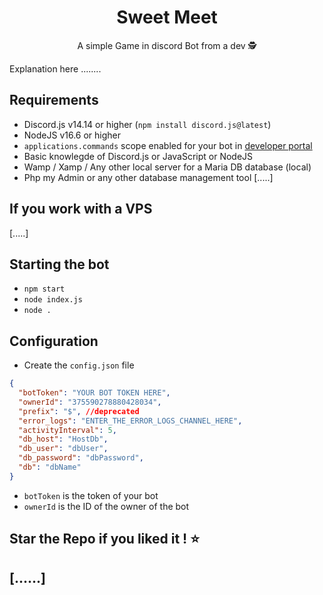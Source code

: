 <h1 align="center">Sweet Meet</h1>

<p align="center">
	  A simple Game in discord Bot from a dev 🕵️
</p>

Explanation here ........

## Requirements

- Discord.js v14.14 or higher (`npm install discord.js@latest`)
- NodeJS v16.6 or higher
- `applications.commands` scope enabled for your bot in [developer portal](https://discord.com/developers)
- Basic knowlegde of Discord.js or JavaScript or NodeJS
- Wamp / Xamp / Any other local server for a Maria DB database (local)
- Php my Admin or any other database management tool
  [.....]

## If you work with a VPS

[.....]

## Starting the bot

- `npm start`
- `node index.js`
- `node .`

## Configuration

- Create the `config.json` file

```json
{
  "botToken": "YOUR BOT TOKEN HERE",
  "ownerId": "375590278880428034",
  "prefix": "$", //deprecated
  "error_logs": "ENTER_THE_ERROR_LOGS_CHANNEL_HERE",
  "activityInterval": 5,
  "db_host": "HostDb",
  "db_user": "dbUser",
  "db_password": "dbPassword",
  "db": "dbName"
}
```

- `botToken` is the token of your bot
- `ownerId` is the ID of the owner of the bot

## Star the Repo if you liked it ! ⭐

## [......]
